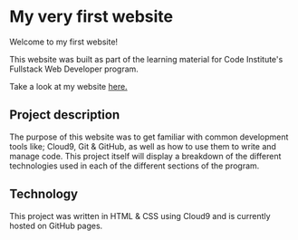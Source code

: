 # My very first website

Welcome to my first website!

This website was built as part of the learning material for Code Institute's Fullstack Web Developer program.

Take a look at my website [here.](https://ashrafur93.github.io/love-running/)

## Project description

The purpose of this website was to get familiar with common development tools like; Cloud9, Git & GitHub, as well as how to use them to write and manage code. This project itself will display a breakdown of the different technologies used in each of the different sections of the program.

## Technology

This project was written in HTML & CSS using Cloud9 and is currently hosted on GitHub pages.
